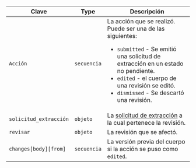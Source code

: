 | Clave                  | Type        | Descripción                                                                          |
| ---------------------- | ----------- | ------------------------------------------------------------------------------------ |
| `Acción`               | `secuencia` | La acción que se realizó. Puede ser una de las siguientes:<ul><li>`submitted` - Se emitió una solicitud de extracción en un estado no pendiente.</li><li>`edited` - el cuerpo de una revisión se editó.</li><li>`dismissed` - Se descartó una revisión.</li></ul>  |
| `solicitud_extracción` | `objeto`    | La [solicitud de extracción](/rest/reference/pulls) a la cual pertenece la revisión. |
| `revisar`              | `objeto`    | La revisión que se afectó.                                                           |
| `changes[body][from]`  | `secuencia` | La versión previa del cuerpo si la acción se puso como `edited`.                     |
